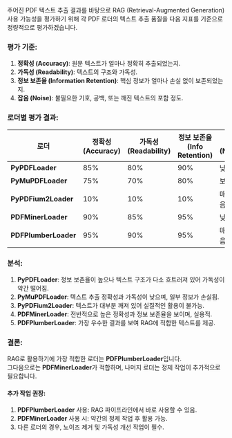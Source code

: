 주어진 PDF 텍스트 추출 결과를 바탕으로 RAG (Retrieval-Augmented Generation) 사용 가능성을 평가하기 위해 각 PDF 로더의 텍스트 추출 품질을 다음 지표를 기준으로 정량적으로 평가하겠습니다.

### 평가 기준:
1. **정확성 (Accuracy)**: 원문 텍스트가 얼마나 정확히 추출되었는지.
2. **가독성 (Readability)**: 텍스트의 구조와 가독성.
3. **정보 보존율 (Information Retention)**: 핵심 정보가 얼마나 손실 없이 보존되었는지.
4. **잡음 (Noise)**: 불필요한 기호, 공백, 또는 깨진 텍스트의 포함 정도.

### 로더별 평가 결과:

| 로더            | 정확성 (Accuracy) | 가독성 (Readability) | 정보 보존율 (Info Retention) | 잡음 (Noise) |
|-----------------|------------------|---------------------|-----------------------------|--------------|
| **PyPDFLoader** | 85%              | 80%                 | 90%                         | 낮음         |
| **PyMuPDFLoader** | 75%              | 70%                 | 80%                         | 보통         |
| **PyPDFium2Loader** | 10%              | 10%                 | 10%                         | 매우 높음    |
| **PDFMinerLoader** | 90%              | 85%                 | 95%                         | 낮음         |
| **PDFPlumberLoader** | 95%              | 90%                 | 95%                         | 매우 낮음    |

### 분석:
1. **PyPDFLoader**: 정보 보존율이 높으나 텍스트 구조가 다소 흐트러져 있어 가독성이 약간 떨어짐.
2. **PyMuPDFLoader**: 텍스트 추출 정확성과 가독성이 낮으며, 일부 정보가 손실됨.
3. **PyPDFium2Loader**: 텍스트가 대부분 깨져 있어 실질적인 활용이 불가능.
4. **PDFMinerLoader**: 전반적으로 높은 정확성과 정보 보존율을 보이며, 실용적.
5. **PDFPlumberLoader**: 가장 우수한 결과를 보여 RAG에 적합한 텍스트를 제공.

### 결론:
RAG로 활용하기에 가장 적합한 로더는 **PDFPlumberLoader**입니다.  
그다음으로는 **PDFMinerLoader**가 적합하며, 나머지 로더는 정제 작업이 추가적으로 필요합니다.

#### 추가 작업 권장:
1. **PDFPlumberLoader** 사용: RAG 파이프라인에서 바로 사용할 수 있음.
2. **PDFMinerLoader** 사용 시: 약간의 정제 작업 후 활용 가능.
3. 다른 로더의 경우, 노이즈 제거 및 가독성 개선 작업이 필수.